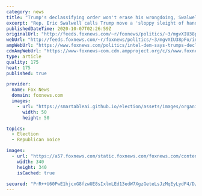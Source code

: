 ```yaml
---
category: news
title: "Trump's declassifying order won't erase his wrongdoing, Swalwell says"
excerpt: "Rep. Eric Swalwell calls Trump move a 'sloppy sleight of hand'"
publishedDateTime: 2020-10-07T02:26:59Z
originalUrl: "http://feeds.foxnews.com/~r/foxnews/politics/~3/mgvXIU38pFo/intel-dem-says-trumps-declassifying-order-wont-erase-his-wrongdoing"
webUrl: "http://feeds.foxnews.com/~r/foxnews/politics/~3/mgvXIU38pFo/intel-dem-says-trumps-declassifying-order-wont-erase-his-wrongdoing"
ampWebUrl: "https://www.foxnews.com/politics/intel-dem-says-trumps-declassifying-order-wont-erase-his-wrongdoing.amp"
cdnAmpWebUrl: "https://www-foxnews-com.cdn.ampproject.org/c/s/www.foxnews.com/politics/intel-dem-says-trumps-declassifying-order-wont-erase-his-wrongdoing.amp"
type: article
quality: 175
heat: 175
published: true

provider:
  name: Fox News
  domain: foxnews.com
  images:
    - url: "https://smartableai.github.io/election/assets/images/organizations/foxnews.com-50x50.jpg"
      width: 50
      height: 50

topics:
  - Election
  - Republican Voice

images:
  - url: "https://a57.foxnews.com/static.foxnews.com/foxnews.com/content/uploads/2019/12/340/340/marisaschultzupd.png?ve=1&tl=1"
    width: 340
    height: 340
    isCached: true

secured: "PrR++U60PwE1hjcxG8fzwUE8sIxlmLEd13edW7XgzGeteLsJzMqEyLydP4/D/w1H+dI+SQ/Rbi6m0aPCw8E4QVj7lWL7xCrSAD0Me9PNZ1TF1MmpUEMX/Hn1K7CpMvos019Nz/RGQ7NaVFwSKHSSNpZevaRGXp2PL1cUvSU3FYZCYejAO7UJPdDYsJbF291jE7LqSF0KsrngkeShRjE4j6ws/hg8zK4U+0KyxYHOFfZEsvHDrV1ryaoK9DKUGWSQexVXN52liq348TJvAWqwuEr+zRjBjgKcH/64ZiLo3SrBWHx6IRDlT0cptPheJ81Vozx2AKu67vRgpzE7K1WOxDjmvR78qO0FDvJficonX7E=;fTj2syo4eWoiYvdKNZI8xg=="
---
```


